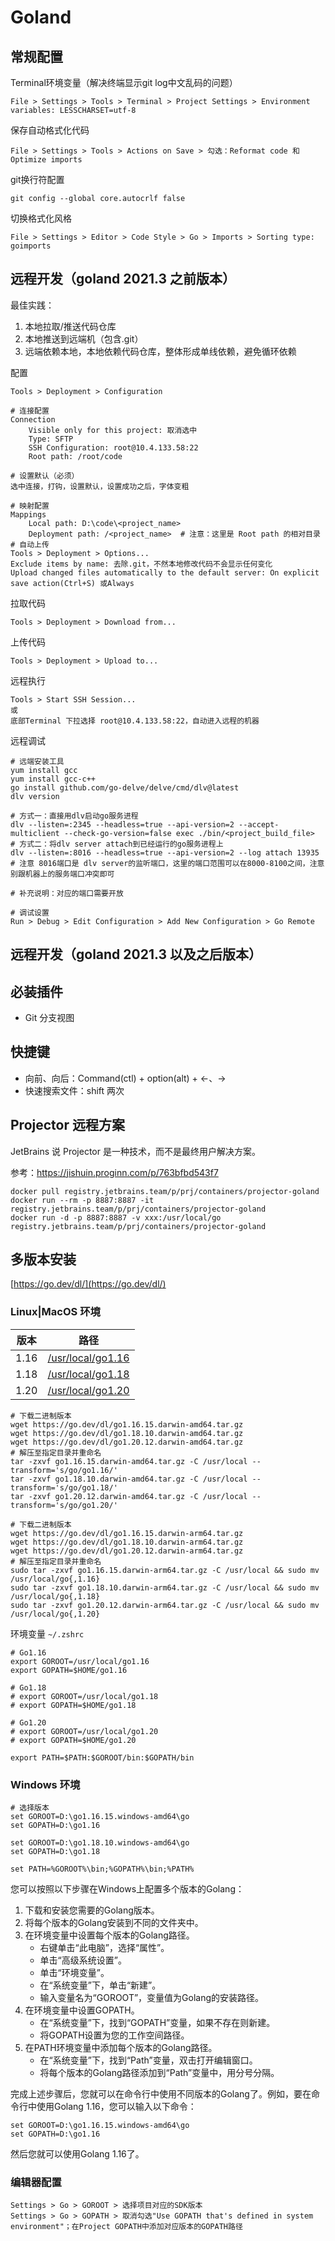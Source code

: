 # Goland

## 常规配置

Terminal环境变量（解决终端显示git log中文乱码的问题）
```
File > Settings > Tools > Terminal > Project Settings > Environment variables: LESSCHARSET=utf-8
```

保存自动格式化代码
```
File > Settings > Tools > Actions on Save > 勾选：Reformat code 和 Optimize imports
```

git换行符配置
```
git config --global core.autocrlf false
```

切换格式化风格
```
File > Settings > Editor > Code Style > Go > Imports > Sorting type: goimports
```

## 远程开发（goland 2021.3 之前版本）

最佳实践：
1. 本地拉取/推送代码仓库
2. 本地推送到远端机（包含.git）
3. 远端依赖本地，本地依赖代码仓库，整体形成单线依赖，避免循环依赖

配置
```
Tools > Deployment > Configuration

# 连接配置
Connection
    Visible only for this project: 取消选中
    Type: SFTP
    SSH Configuration: root@10.4.133.58:22
    Root path: /root/code

# 设置默认（必须）
选中连接，打钩，设置默认，设置成功之后，字体变粗

# 映射配置
Mappings
    Local path: D:\code\<project_name>
    Deployment path: /<project_name>  # 注意：这里是 Root path 的相对目录
# 自动上传
Tools > Deployment > Options...
Exclude items by name: 去除.git，不然本地修改代码不会显示任何变化
Upload changed files automatically to the default server: On explicit save action(Ctrl+S) 或Always
```

拉取代码
```
Tools > Deployment > Download from...
```

上传代码
```
Tools > Deployment > Upload to...
```

远程执行
```
Tools > Start SSH Session...
或
底部Terminal 下拉选择 root@10.4.133.58:22，自动进入远程的机器
```

远程调试
```
# 远端安装工具
yum install gcc
yum install gcc-c++
go install github.com/go-delve/delve/cmd/dlv@latest
dlv version

# 方式一：直接用dlv启动go服务进程
dlv --listen=:2345 --headless=true --api-version=2 --accept-multiclient --check-go-version=false exec ./bin/<project_build_file>
# 方式二：将dlv server attach到已经运行的go服务进程上
dlv --listen=:8016 --headless=true --api-version=2 --log attach 13935  # 注意 8016端口是 dlv server的监听端口，这里的端口范围可以在8000-8100之间，注意别跟机器上的服务端口冲突即可

# 补充说明：对应的端口需要开放

# 调试设置
Run > Debug > Edit Configuration > Add New Configuration > Go Remote 
```

## 远程开发（goland 2021.3 以及之后版本）


## 必装插件

- Git 分支视图

## 快捷键

- 向前、向后：Command(ctl) + option(alt) + ←、→
- 快速搜索文件：shift 两次

## Projector 远程方案

JetBrains 说 Projector 是一种技术，而不是最终用户解决方案。

参考：https://jishuin.proginn.com/p/763bfbd543f7

```
docker pull registry.jetbrains.team/p/prj/containers/projector-goland
docker run --rm -p 8887:8887 -it registry.jetbrains.team/p/prj/containers/projector-goland
docker run -d -p 8887:8887 -v xxx:/usr/local/go registry.jetbrains.team/p/prj/containers/projector-goland
```

## 多版本安装

[https://go.dev/dl/](https://go.dev/dl/)

### Linux|MacOS 环境

版本 | 路径
--- | ---
1.16 | [/usr/local/go1.16](https://go.dev/dl/go1.16.15.darwin-amd64.tar.gz)
1.18 | [/usr/local/go1.18](https://go.dev/dl/go1.18.10.darwin-amd64.tar.gz)
1.20 | [/usr/local/go1.20](https://go.dev/dl/go1.20.12.darwin-amd64.tar.gz)

```
# 下载二进制版本
wget https://go.dev/dl/go1.16.15.darwin-amd64.tar.gz
wget https://go.dev/dl/go1.18.10.darwin-amd64.tar.gz
wget https://go.dev/dl/go1.20.12.darwin-amd64.tar.gz
# 解压至指定目录并重命名
tar -zxvf go1.16.15.darwin-amd64.tar.gz -C /usr/local --transform='s/go/go1.16/'
tar -zxvf go1.18.10.darwin-amd64.tar.gz -C /usr/local --transform='s/go/go1.18/'
tar -zxvf go1.20.12.darwin-amd64.tar.gz -C /usr/local --transform='s/go/go1.20/'
```

```
# 下载二进制版本
wget https://go.dev/dl/go1.16.15.darwin-arm64.tar.gz
wget https://go.dev/dl/go1.18.10.darwin-arm64.tar.gz
wget https://go.dev/dl/go1.20.12.darwin-arm64.tar.gz
# 解压至指定目录并重命名
sudo tar -zxvf go1.16.15.darwin-arm64.tar.gz -C /usr/local && sudo mv /usr/local/go{,1.16}
sudo tar -zxvf go1.18.10.darwin-arm64.tar.gz -C /usr/local && sudo mv /usr/local/go{,1.18}
sudo tar -zxvf go1.20.12.darwin-arm64.tar.gz -C /usr/local && sudo mv /usr/local/go{,1.20}
```

环境变量 `~/.zshrc`
```
# Go1.16
export GOROOT=/usr/local/go1.16
export GOPATH=$HOME/go1.16

# Go1.18
# export GOROOT=/usr/local/go1.18
# export GOPATH=$HOME/go1.18

# Go1.20
# export GOROOT=/usr/local/go1.20
# export GOPATH=$HOME/go1.20

export PATH=$PATH:$GOROOT/bin:$GOPATH/bin
```

### Windows 环境

```
# 选择版本
set GOROOT=D:\go1.16.15.windows-amd64\go
set GOPATH=D:\go1.16

set GOROOT=D:\go1.18.10.windows-amd64\go
set GOPATH=D:\go1.18

set PATH=%GOROOT%\bin;%GOPATH%\bin;%PATH%
```

您可以按照以下步骤在Windows上配置多个版本的Golang：

1. 下载和安装您需要的Golang版本。
2. 将每个版本的Golang安装到不同的文件夹中。
3. 在环境变量中设置每个版本的Golang路径。
   - 右键单击“此电脑”，选择“属性”。
   - 单击“高级系统设置”。
   - 单击“环境变量”。
   - 在“系统变量”下，单击“新建”。
   - 输入变量名为“GOROOT”，变量值为Golang的安装路径。
4. 在环境变量中设置GOPATH。
   - 在“系统变量”下，找到“GOPATH”变量，如果不存在则新建。
   - 将GOPATH设置为您的工作空间路径。
5. 在PATH环境变量中添加每个版本的Golang路径。
   - 在“系统变量”下，找到“Path”变量，双击打开编辑窗口。
   - 将每个版本的Golang路径添加到“Path”变量中，用分号分隔。

完成上述步骤后，您就可以在命令行中使用不同版本的Golang了。例如，要在命令行中使用Golang 1.16，您可以输入以下命令：

```
set GOROOT=D:\go1.16.15.windows-amd64\go
set GOPATH=D:\go1.16
```

然后您就可以使用Golang 1.16了。


### 编辑器配置
```
Settings > Go > GOROOT > 选择项目对应的SDK版本
Settings > Go > GOPATH > 取消勾选"Use GOPATH that's defined in system environment"；在Project GOPATH中添加对应版本的GOPATH路径
```
